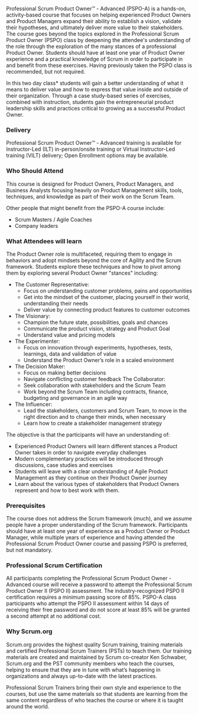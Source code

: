 <!-- professional-scrum-product-owner-->

Professional Scrum Product Owner™ - Advanced (PSPO-A) is a hands-on, activity-based course that focuses on helping experienced Product Owners and Product Managers expand their ability to establish a vision, validate their hypotheses, and ultimately deliver more value to their stakeholders. The course goes beyond the topics explored in the Professional Scrum Product Owner (PSPO) class by deepening the attendee's understanding of the role through the exploration of the many stances of a professional Product Owner. Students should have at least one year of Product Owner experience and a practical knowledge of Scrum in order to participate in and benefit from these exercises. Having previously taken the PSPO class is recommended, but not required.

In this two day class* students will gain a better understanding of what it means to deliver value and how to express that value inside and outside of their organization. Through a case study-based series of exercises, combined with instruction, students gain the entrepreneurial product leadership skills and practices critical to growing as a successful Product Owner.


### Delivery

 Professional Scrum Product Owner™ - Advanced training is available for Instructor-Led (ILT) in-person/onsite training or Virtual Instructor-Led training (VILT) delivery; Open Enrollment options may be available.


### Who Should Attend

This course is designed for Product Owners, Product Managers, and Business Analysts focusing heavily on Product Management skills, tools, techniques, and knowledge as part of their work on the Scrum Team.

Other people that might benefit from the PSPO-A course include:

- Scrum Masters / Agile Coaches
- Company leaders


### What Attendees will learn

The Product Owner role is multifaceted, requiring them to engage in behaviors and adopt mindsets beyond the core of Agility and the Scrum framework. Students explore these techniques and how to pivot among them by exploring several Product Owner "stances" including:

- The Customer Representative:
  - Focus on understanding customer problems, pains and opportunities
  - Get into the mindset of the customer, placing yourself in their world, understanding their needs
  - Deliver value by connecting product features to customer outcomes
- The Visionary:
  - Champion the future state, possibilities, goals and chances
  - Communicate the product vision, strategy and Product Goal
  - Understand value and pricing models
- The Experimenter:
  - Focus on innovation through experiments, hypotheses, tests, learnings, data and validation of value
  - Understand the Product Owner’s role in a scaled environment
- The Decision Maker:
  - Focus on making better decisions
  - Navigate conflicting customer feedback
The Collaborator:
  - Seek collaboration with stakeholders and the Scrum Team
  - Work beyond the Scrum Team including contracts, finance, budgeting and governance in an agile way
- The Influencer:
  - Lead the stakeholders, customers and Scrum Team, to move in the right direction and to change their minds, when necessary
  - Learn how to create a stakeholder management strategy

The objective is that the participants will have an understanding of:

- Experienced Product Owners will learn different stances a Product Owner takes in order to navigate everyday challenges
- Modern complementary practices will be introduced through discussions, case studies and exercises
- Students will leave with a clear understanding of Agile Product Management as they continue on their Product Owner journey
- Learn about the various types of stakeholders that Product Owners represent and how to best work with them.


### Prerequisites

The course does not address the Scrum framework (much), and we assume people have a proper understanding of the Scrum framework. Participants should have at least one year of experience as a Product Owner or Product Manager, while multiple years of experience and having attended the Professional Scrum Product Owner course and passing PSPO is preferred, but not mandatory.


### Professional Scrum Certification

All participants completing the Professional Scrum Product Owner - Advanced course will receive a password to attempt the Professional Scrum Product Owner II (PSPO II) assessment. The industry-recognized PSPO II certification requires a minimum passing score of 85%. PSPO-A class participants who attempt the PSPO II assessment within 14 days of receiving their free password and do not score at least 85% will be granted a second attempt at no additional cost.


### Why Scrum.org
Scrum.org provides the highest quality Scrum training, training materials and certified Professional Scrum Trainers (PSTs) to teach them. Our training materials are created and maintained by Scrum co-creator Ken Schwaber, Scrum.org and the PST community members who teach the courses, helping to ensure that they are in tune with what’s happening in organizations and always up-to-date with the latest practices.

Professional Scrum Trainers bring their own style and experience to the courses, but use the same materials so that students are learning from the same content regardless of who teaches the course or where it is taught around the world.
